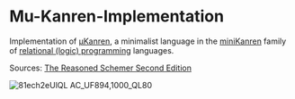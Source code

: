 # Mu-Kanren-Implementation
Implementation of [µKanren](http://webyrd.net/scheme-2013/papers/HemannMuKanren2013.pdf), a minimalist language in the [miniKanren](http://minikanren.org/) family of [relational (logic) programming](https://en.wikipedia.org/wiki/Logic_programming) languages.


Sources: [The Reasoned Schemer Second Edition](https://mitpress.mit.edu/9780262535519/the-reasoned-schemer/)

![81ech2eUlQL _AC_UF894,1000_QL80_](https://github.com/mooddood235/Mu-Kanren-Implementation/assets/62807754/fb859d1d-3147-4e0a-bbf2-11193e4eecd2)
